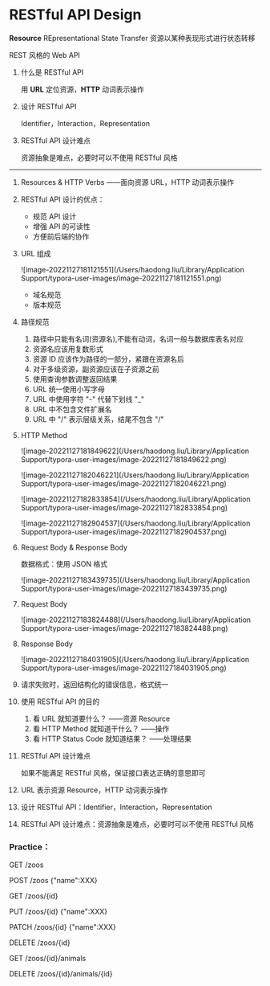 # RESTful API Design

**Resource** REpresentational State Transfer 资源以某种表现形式进行状态转移

REST 风格的 Web API

1. 什么是 RESTful API

   用 **URL** 定位资源，**HTTP** 动词表示操作

2. 设计 RESTful API

   Identifier，Interaction，Representation

3. RESTful API 设计难点

   资源抽象是难点，必要时可以不使用 RESTful 风格

***

1. Resources & HTTP Verbs	——面向资源 URL，HTTP 动词表示操作

2. RESTful API 设计的优点：

   * 规范 API 设计
   * 增强 API 的可读性
   * 方便前后端的协作

3. URL 组成

   ![image-20221127181121551](/Users/haodong.liu/Library/Application Support/typora-user-images/image-20221127181121551.png)

   * 域名规范
   * 版本规范

4. 路径规范

   1. 路径中只能有名词(资源名),不能有动词，名词一般与数据库表名对应
   2. 资源名应该用复数形式
   3. 资源 ID 应该作为路径的一部分，紧跟在资源名后
   4. 对于多级资源，副资源应该在子资源之前
   5. 使用查询参数调整返回结果
   6. URL 统一使用小写字母
   7. URL 中使用字符 "-" 代替下划线 "_"
   8. URL 中不包含文件扩展名
   9. URL 中 "/" 表示层级关系，结尾不包含 "/"

5. HTTP Method

   ![image-20221127181849622](/Users/haodong.liu/Library/Application Support/typora-user-images/image-20221127181849622.png)

   ![image-20221127182046221](/Users/haodong.liu/Library/Application Support/typora-user-images/image-20221127182046221.png)

   ![image-20221127182833854](/Users/haodong.liu/Library/Application Support/typora-user-images/image-20221127182833854.png)

   ![image-20221127182904537](/Users/haodong.liu/Library/Application Support/typora-user-images/image-20221127182904537.png)

6. Request Body & Response Body

   数据格式：使用 JSON 格式

   ![image-20221127183439735](/Users/haodong.liu/Library/Application Support/typora-user-images/image-20221127183439735.png)

7. Request Body

   ![image-20221127183824488](/Users/haodong.liu/Library/Application Support/typora-user-images/image-20221127183824488.png)

8. Response Body

   ![image-20221127184031905](/Users/haodong.liu/Library/Application Support/typora-user-images/image-20221127184031905.png)

9. 请求失败时，返回结构化的错误信息，格式统一

10. 使用 RESTful API 的目的

    1. 看 URL 就知道要什么？	——资源 Resource
    2. 看 HTTP Method 就知道干什么？	——操作
    3. 看 HTTP Status Code 就知道结果？	——处理结果

11. RESTful API 设计难点

    如果不能满足 RESTful 风格，保证接口表达正确的意思即可

12. URL 表示资源 Resource，HTTP 动词表示操作

13. 设计 RESTful API：Identifier，Interaction，Representation

14. RESTful API 设计难点：资源抽象是难点，必要时可以不使用 RESTful 风格



### Practice：

GET /zoos

POST /zoos {"name":XXX}

GET /zoos/{id}

PUT /zoos/{id} {"name":XXX}

PATCH /zoos/{id} {"name":XXX}

DELETE /zoos/{id}

GET /zoos/{id}/animals

DELETE /zoos/{id}/animals/{id}